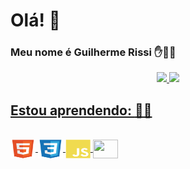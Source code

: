 # Olá! :leaves:

### Meu nome é Guilherme Rissi      :raised_hand::dog::raised_back_of_hand:

<div align="center">
  <a href="https://github.com/glrmrissi">
  <img  height="165em" src="https://github-readme-stats.vercel.app/api?username=glrmrissi&show_icons=true&theme=dark&include_all_commits=true&count_private=true"/>
  <img  height="165em"src="https://github-readme-stats.vercel.app/api/top-langs/?username=glrmrissi&layout=compact&langs_count=7&theme=dark"/>
</div>

## Estou aprendendo: :running_man:

<div style="display: inline_block"><br>
  <img align="center" height="30" width="40" src="https://raw.githubusercontent.com/devicons/devicon/master/icons/html5/html5-original.svg">
  <img align="center" height="30" width="40" src="https://raw.githubusercontent.com/devicons/devicon/master/icons/css3/css3-original.svg">
  <img align="center" height="30" width="40" src="https://raw.githubusercontent.com/devicons/devicon/master/icons/javascript/javascript-plain.svg">
  <img align="center" height="30" width="40" src="https://cdn.jsdelivr.net/gh/devicons/devicon/icons/bootstrap/bootstrap-original.svg" />
</div>

